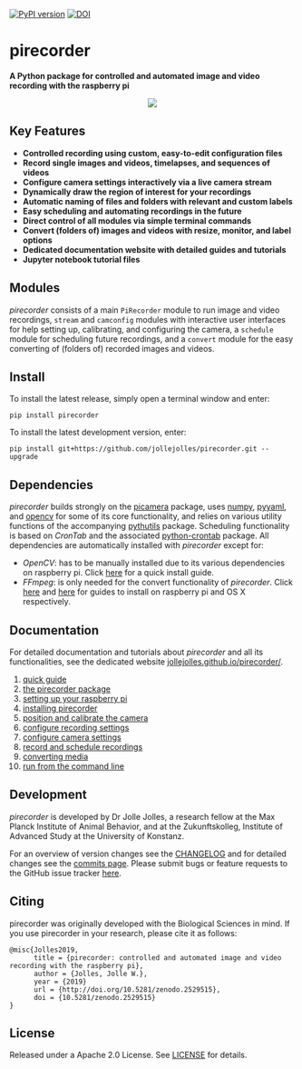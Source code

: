 [![PyPI version](https://badge.fury.io/py/pirecorder.svg)](https://badge.fury.io/py/pirecorder) [![DOI](https://zenodo.org/badge/DOI/10.5281/zenodo.2529515.svg)](https://doi.org/10.5281/zenodo.2529515)

# pirecorder
**A Python package for controlled and automated image and video recording with the raspberry pi**

<p align="center"><img src="https://github.com/jollejolles/pirecorder/blob/master/images/pirecorder-logo-large.jpg"></p>

## Key Features
* **Controlled recording using custom, easy-to-edit configuration files**
* **Record single images and videos, timelapses, and sequences of videos**
* **Configure camera settings interactively via a live camera stream**
* **Dynamically draw the region of interest for your recordings**
* **Automatic naming of files and folders with relevant and custom labels**
* **Easy scheduling and automating recordings in the future**
* **Direct control of all modules via simple terminal commands**
* **Convert (folders of) images and videos with resize, monitor, and label options**
* **Dedicated documentation website with detailed guides and tutorials**
* **Jupyter notebook tutorial files**

## Modules
*pirecorder* consists of a main `PiRecorder` module to run image and video recordings, `stream` and `camconfig` modules with interactive user interfaces for help setting up, calibrating, and configuring the camera, a `schedule` module for scheduling future recordings, and a `convert` module for the easy converting of (folders of) recorded images and videos.

## Install
To install the latest release, simply open a terminal window and enter:

```
pip install pirecorder
```

To install the latest development version, enter:

```
pip install git+https://github.com/jollejolles/pirecorder.git --upgrade
```

## Dependencies
*pirecorder* builds strongly on the [picamera](http://picamera.readthedocs.io/) package, uses [numpy](http://www.numpy.org/), [pyyaml](https://pyyaml.org), and [opencv](http://opencv.org) for some of its core functionality, and relies on various utility functions of the accompanying [pythutils](https://github.com/jolle/pythutils) package. Scheduling functionality is based on *CronTab* and the associated [python-crontab](https://pypi.org/project/python-crontab/) package. All dependencies are automatically installed with *pirecorder* except for:
* *OpenCV*: has to be manually installed due to its various dependencies on raspberry pi. Click [here](https://github.com/JolleJolles/pirecorder/tree/master/docs/other/install-opencv.md) for a quick install guide.
* *FFmpeg*: is only needed for the convert functionality of *pirecorder*. Click [here](https://github.com/JolleJolles/pirecorder/tree/master/docs/other/install-ffmpeg-raspberry-pi.md) and [here](https://github.com/JolleJolles/pirecorder/tree/master/docs/other/install-ffmpeg-osx.md) for guides to install on raspberry pi and OS X respectively.

## Documentation
For detailed documentation and tutorials about *pirecorder* and all its functionalities, see the dedicated website [jollejolles.github.io/pirecorder/](http://jollejolles.github.io/pirecorder/).
1. [quick guide ](https://github.com/jollejolles/pirecorder/tree/master/docs/quick-guide.md)
2. [the pirecorder package](https://github.com/jollejolles/pirecorder/tree/master/docs/pirecorder-package.md)
3. [setting up your raspberry pi](https://github.com/jollejolles/pirecorder/tree/master/docs/1-setting-up-raspberry-pi.md)
4. [installing pirecorder](https://github.com/jollejolles/pirecorder/tree/master/docs/2-installing-pirecorder.md)
5. [position and calibrate the camera](https://github.com/jollejolles/pirecorder/tree/master/docs/3-position-and-calibrate-camera.md)
6. [configure recording settings](https://github.com/jollejolles/pirecorder/tree/master/docs/4-configure-recording-settings.md)
7. [configure camera settings](https://github.com/jollejolles/pirecorder/tree/master/docs/5-configure-camera-settings.md)
8. [record and schedule recordings](https://github.com/jollejolles/pirecorder/tree/master/docs/6-recording-and-scheduling.md)
9. [converting media](https://github.com/JolleJolles/jollejolles/tree/master/docs/7-convert-media.md)
10. [run from the command line](https://github.com/jollejolles/pirecorder/tree/master/docs/8-run-from-commandline.md)

## Development
*pirecorder* is developed by Dr Jolle Jolles, a research fellow at the Max Planck Institute of Animal Behavior, and at the Zukunftskolleg, Institute of Advanced Study at the University of Konstanz.

For an overview of version changes see the [CHANGELOG](https://github.com/jollejolles/pirecorder/blob/master/CHANGELOG) and for detailed changes see the [commits page](https://github.com/jollejolles/pirecorder/commits/). Please submit bugs or feature requests to the GitHub issue tracker [here](https://github.com/jollejolles/pirecorder/issues).

## Citing
pirecorder was originally developed with the Biological Sciences in mind. If you use pirecorder in your research, please cite it as follows:

```
@misc{Jolles2019,
      title = {pirecorder: controlled and automated image and video recording with the raspberry pi},
      author = {Jolles, Jolle W.},
      year = {2019}
      url = {http://doi.org/10.5281/zenodo.2529515},
      doi = {10.5281/zenodo.2529515}
}
```

## License
Released under a Apache 2.0 License. See [LICENSE](https://github.com/JolleJolles/pirecorder/blob/master/LICENSE) for details.
